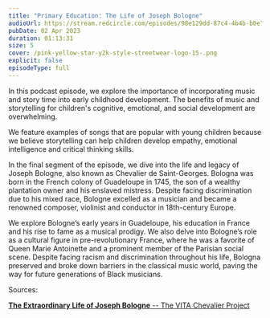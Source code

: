 ```yaml
---
title: "Primary Education: The Life of Joseph Bologne"
audioUrl: https://stream.redcircle.com/episodes/98e129dd-87c4-4b4b-b0e7-5a52da9bb695/stream.mp3
pubDate: 02 Apr 2023
duration: 01:13:31
size: 5
cover: /pink-yellow-star-y2k-style-streetwear-logo-15-.png
explicit: false
episodeType: full
---
```

In this podcast episode, we explore the importance of incorporating music and story time into early childhood development. The benefits of music and storytelling for children's cognitive, emotional, and social development are overwhelming. 

We feature examples of songs that are popular with young children because we believe storytelling can help children develop empathy, emotional intelligence and critical thinking skills. 

In the final segment of the episode, we dive into the life and legacy of Joseph Bologne, also known as Chevalier de Saint-Georges. Bologna was born in the French colony of Guadeloupe in 1745, the son of a wealthy plantation owner and his enslaved mistress. Despite facing discrimination due to his mixed race, Bologne excelled as a musician and became a renowned composer, violinist and conductor in 18th-century Europe.

We explore Bologne’s early years in Guadeloupe, his education in France and his rise to fame as a musical prodigy. We also delve into Bologne’s role as a cultural figure in pre-revolutionary France, where he was a favorite of Queen Marie Antoinette and a prominent member of the Parisian social scene. Despite facing racism and discrimination throughout his life, Bologna preserved and broke down barriers in the classical music world, paving the way for future generations of Black musicians. 

Sources: 

[**The Extraordinary Life of Joseph Bologne** -- The VITA Chevalier Project](https://www.youtube.com/watch?t=1407s&v=XOJAUcxb-Fw)